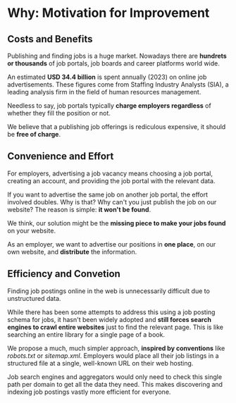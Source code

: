 # Why: Motivation for Improvement

## Costs and Benefits

Publishing and finding jobs is a huge market. Nowadays there are **hundrets or thousands** of job portals, job boards and career platforms world wide.

An estimated **USD 34.4 billion** is spent annually (2023) on online job advertisements. These figures come from Staffing Industry Analysts (SIA), a leading analysis firm in the field of human resources management.

Needless to say, job portals typically **charge employers regardless** of whether they fill the position or not.

We believe that a publishing job offerings is rediculous expensive, it should be **free of charge**.

## Convenience and Effort

For employers, advertising a job vacancy means choosing a job portal, creating an account, and providing the job portal with the relevant data.

If you want to advertise the same job on another job portal, the effort involved doubles. Why is that? Why can't you just publish the job on our website? The reason is simple: **it won't be found**.

We think, our solution might be the **missing piece to make your jobs found** on your website.

As an employer, we want to advertise our positions in **one place**, on our own website, and **distribute** the information.

## Efficiency and Convetion

Finding job postings online in the web is unnecessarily difficult due to unstructured data.

While there has been some attempts to address this using a job posting schema for jobs, it hasn't been widely adopted and **still forces search engines to crawl entire websites** just to find the relevant page. This is like searching an entire library for a single page of a book.

We propose a much, much simpler approach, **inspired by conventions** like _robots.txt_ or _sitemap.xml_. Employers would place all their job listings in a structured file at a single, well-known URL on their web hosting.

Job search engines and aggregators would only need to check this single path per domain to get all the data they need. This makes discovering and indexing job postings vastly more efficient for everyone.
